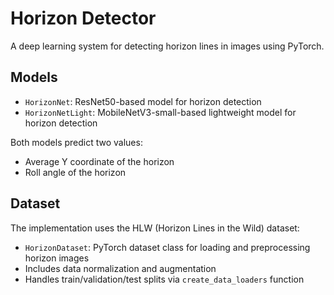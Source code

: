 # Horizon Detector

A deep learning system for detecting horizon lines in images using PyTorch.

## Models

- `HorizonNet`: ResNet50-based model for horizon detection
- `HorizonNetLight`: MobileNetV3-small-based lightweight model for horizon detection

Both models predict two values:
- Average Y coordinate of the horizon
- Roll angle of the horizon

## Dataset

The implementation uses the HLW (Horizon Lines in the Wild) dataset:

- `HorizonDataset`: PyTorch dataset class for loading and preprocessing horizon images
- Includes data normalization and augmentation
- Handles train/validation/test splits via `create_data_loaders` function
